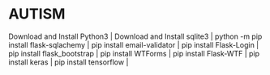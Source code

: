 # AUTISM
Download and Install Python3 |
Download and Install sqlite3 |
python -m pip install flask-sqlachemy |
pip install email-validator |
pip install Flask-Login |
pip install flask_bootstrap |
pip install WTForms |
pip install Flask-WTF |
pip install keras |
pip install tensorflow |
